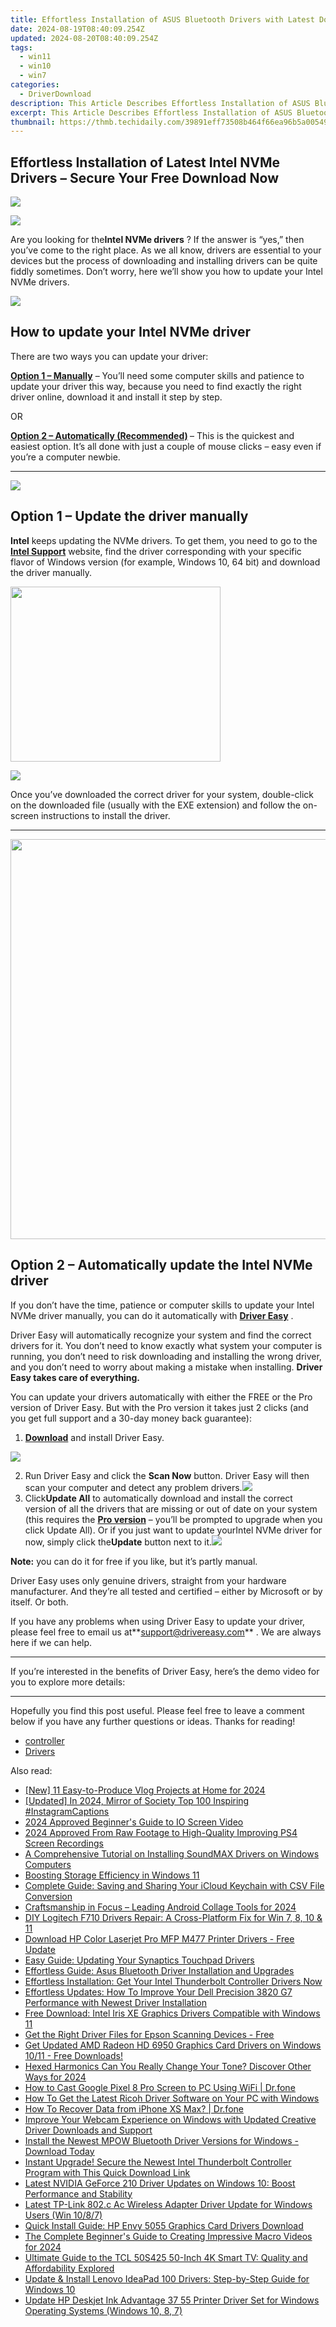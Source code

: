 ```yaml
---
title: Effortless Installation of ASUS Bluetooth Drivers with Latest Downloads and Patches
date: 2024-08-19T08:40:09.254Z
updated: 2024-08-20T08:40:09.254Z
tags:
  - win11
  - win10
  - win7
categories:
  - DriverDownload
description: This Article Describes Effortless Installation of ASUS Bluetooth Drivers with Latest Downloads and Patches
excerpt: This Article Describes Effortless Installation of ASUS Bluetooth Drivers with Latest Downloads and Patches
thumbnail: https://thmb.techidaily.com/39891eff73508b464f66ea96b5a005498dc7a497b224e926f9156c826add0320.jpeg
---
```


## Effortless Installation of Latest Intel NVMe Drivers – Secure Your Free Download Now

<!-- affiliate ads begin -->
<a href="https://estore.macxdvd.com/order/checkout.php?PRODS=4526659&QTY=1&AFFILIATE=108875&CART=1"><img src="https://www.macxdvd.com/affiliate/new-banner/vcp-500x500.jpg" border="0"></a>
<!-- affiliate ads end -->
![](https://images.drivereasy.com/wp-content/uploads/2019/07/image-164.png)

 Are you looking for the**Intel NVMe drivers** ? If the answer is “yes,” then you’ve come to the right place. As we all know, drivers are essential to your devices but the process of downloading and installing drivers can be quite fiddly sometimes. Don’t worry, here we’ll show you how to update your Intel NVMe drivers.

<!-- affiliate ads begin -->
<a href="https://estore.winxdvd.com/order/checkout.php?PRODS=12653853&QTY=1&AFFILIATE=108875&CART=1"><img src="https://secure.avangate.com/images/merchant/bcb41ccdc4363c6848a1d760f26c28a0/products/14_videoproc-converter-ai-box.png" border="0"></a>
<!-- affiliate ads end -->
## How to update your Intel NVMe driver

There are two ways you can update your driver:

**[Option 1 – Manually](https://tools.techidaily.com/drivereasy/download/)**  – You’ll need some computer skills and patience to update your driver this way, because you need to find exactly the right driver online, download it and install it step by step.  

 OR  

**[Option 2 – Automatically (Recommended)](https://www.drivereasy.com/knowledge/download-intel-nvme-drivers-quickly-easily/#option2) [](https://tools.techidaily.com/drivereasy/download/)**  – This is the quickest and easiest option. It’s all done with just a couple of mouse clicks – easy even if you’re a computer newbie.

---

<!-- affiliate ads begin -->
<a href="https://store.nero.com/order/checkout.php?PRODS=22889392&QTY=1&AFFILIATE=108875&CART=1"><img src="http://webstatic.nero.com/nero2015-com-wAssets/img/affiliate/media/banner728-90eng.jpg" border="0"></a>
<!-- affiliate ads end -->
## Option 1 – Update the driver manually

**Intel** keeps updating the NVMe drivers. To get them, you need to go to the **[Intel Support](https://downloadcenter.intel.com/product/35125/Memory-and-Storage)**  website, find the driver corresponding with your specific flavor of Windows version (for example, Windows 10, 64 bit) and download the driver manually.

<!-- affiliate ads begin -->
<a href="https://laganoo.pxf.io/c/5597632/1657397/16446" target="_top" id="1657397"><img src="//a.impactradius-go.com/display-ad/16446-1657397" border="0" alt="" width="336" height="280"/></a><img height="0" width="0" src="https://imp.pxf.io/i/5597632/1657397/16446" style="position:absolute;visibility:hidden;" border="0" />
<!-- affiliate ads end -->
![](https://images.drivereasy.com/wp-content/uploads/2019/07/image-162.png)

 Once you’ve downloaded the correct driver for your system, double-click on the downloaded file (usually with the EXE extension) and follow the on-screen instructions to install the driver.

---

<!-- affiliate ads begin -->
<a href="https://ephamedtechinc.pxf.io/c/5597632/2097467/26400?prodsku=B700" target="_top" id="2097467"><img src="//a.impactradius-go.com/display-ad/26400-2097467" border="0" alt="" width="640" height="640"/></a><img height="0" width="0" src="https://imp.pxf.io/i/5597632/2097467/26400" style="position:absolute;visibility:hidden;" border="0" />
<!-- affiliate ads end -->
## Option 2 – Automatically update the Intel NVMe driver

 If you don’t have the time, patience or computer skills to update your Intel NVMe driver manually, you can do it automatically with **[Driver Easy](https://tools.techidaily.com/drivereasy/download/)**  .

 Driver Easy will automatically recognize your system and find the correct drivers for it. You don’t need to know exactly what system your computer is running, you don’t need to risk downloading and installing the wrong driver, and you don’t need to worry about making a mistake when installing. **Driver Easy takes care of everything.**

 You can update your drivers automatically with either the FREE or the Pro version of Driver Easy. But with the Pro version it takes just 2 clicks (and you get full support and a 30-day money back guarantee):

1. **[Download](https://tools.techidaily.com/drivereasy/download/)**  and install Driver Easy.
<!-- affiliate ads begin -->
<a href="https://secure.2checkout.com/order/checkout.php?PRODS=4621764&QTY=1&AFFILIATE=108875&CART=1"><img src="https://www.x-mirage.com/x-mirage/img/page-home.jpg" border="0"></a>
<!-- affiliate ads end -->
2. Run Driver Easy and click the **Scan Now** button. Driver Easy will then scan your computer and detect any problem drivers.![](https://images.drivereasy.com/wp-content/uploads/2019/06/image-439.png)
3. Click**Update All** to automatically download and install the correct version of all the drivers that are missing or out of date on your system (this requires the **[Pro version](https://tools.techidaily.com/drivereasy/download/)**  – you’ll be prompted to upgrade when you click Update All). Or if you just want to update yourIntel NVMe driver for now, simply click the**Update**  button next to it.![](https://images.drivereasy.com/wp-content/uploads/2019/07/image-163.png)

**Note:** you can do it for free if you like, but it’s partly manual.

 Driver Easy uses only genuine drivers, straight from your hardware manufacturer. And they’re all tested and certified – either by Microsoft or by itself. Or both.

 If you have any problems when using Driver Easy to update your driver, please feel free to email us at**<support@drivereasy.com>** . We are always here if we can help.

---

 If you’re interested in the benefits of Driver Easy, here’s the demo video for you to explore more details:

---

 Hopefully you find this post useful. Please feel free to leave a comment below if you have any further questions or ideas. Thanks for reading!

* [controller](https://tools.techidaily.com/drivereasy/download/)
* [Drivers](https://tools.techidaily.com/drivereasy/download/)

<ins class="adsbygoogle"
     style="display:block"
     data-ad-format="autorelaxed"
     data-ad-client="ca-pub-7571918770474297"
     data-ad-slot="1223367746"></ins>



<ins class="adsbygoogle"
     style="display:block"
     data-ad-client="ca-pub-7571918770474297"
     data-ad-slot="8358498916"
     data-ad-format="auto"
     data-full-width-responsive="true"></ins>

<span class="atpl-alsoreadstyle">Also read:</span>
<div><ul>
<li><a href="https://fox-access.techidaily.com/new-11-easy-to-produce-vlog-projects-at-home-for-2024/"><u>[New] 11 Easy-to-Produce Vlog Projects at Home for 2024</u></a></li>
<li><a href="https://instagram-video-files.techidaily.com/updated-in-2024-mirror-of-society-top-100-inspiring-instagramcaptions/"><u>[Updated] In 2024, Mirror of Society  Top 100 Inspiring #InstagramCaptions</u></a></li>
<li><a href="https://video-capture.techidaily.com/2024-approved-beginners-guide-to-io-screen-video/"><u>2024 Approved  Beginner's Guide to IO Screen Video</u></a></li>
<li><a href="https://screen-mirroring-recording.techidaily.com/2024-approved-from-raw-footage-to-high-quality-improving-ps4-screen-recordings/"><u>2024 Approved  From Raw Footage to High-Quality  Improving PS4 Screen Recordings</u></a></li>
<li><a href="https://win-dash.techidaily.com/a-comprehensive-tutorial-on-installing-soundmax-drivers-on-windows-computers/"><u>A Comprehensive Tutorial on Installing SoundMAX Drivers on Windows Computers</u></a></li>
<li><a href="https://win11-tips.techidaily.com/boosting-storage-efficiency-in-windows-11/"><u>Boosting Storage Efficiency in Windows 11</u></a></li>
<li><a href="https://os-tips.techidaily.com/complete-guide-saving-and-sharing-your-icloud-keychain-with-csv-file-conversion/"><u>Complete Guide: Saving and Sharing Your iCloud Keychain with CSV File Conversion</u></a></li>
<li><a href="https://extra-resources.techidaily.com/craftsmanship-in-focus-leading-android-collage-tools-for-2024/"><u>Craftsmanship in Focus – Leading Android Collage Tools for 2024</u></a></li>
<li><a href="https://win-dash.techidaily.com/diy-logitech-f710-drivers-repair-a-cross-platform-fix-for-win-7-8-10-and-11/"><u>DIY Logitech F710 Drivers Repair: A Cross-Platform Fix for Win 7, 8, 10 & 11</u></a></li>
<li><a href="https://win-dash.techidaily.com/download-hp-color-laserjet-pro-mfp-m477-printer-drivers-free-update/"><u>Download HP Color Laserjet Pro MFP M477 Printer Drivers - Free Update</u></a></li>
<li><a href="https://win-dash.techidaily.com/easy-guide-updating-your-synaptics-touchpad-drivers/"><u>Easy Guide: Updating Your Synaptics Touchpad Drivers</u></a></li>
<li><a href="https://win-dash.techidaily.com/effortless-guide-asus-bluetooth-driver-installation-and-upgrades/"><u>Effortless Guide: Asus Bluetooth Driver Installation and Upgrades</u></a></li>
<li><a href="https://win-dash.techidaily.com/1722965918197-effortless-installation-get-your-intel-thunderbolt-controller-drivers-now/"><u>Effortless Installation: Get Your Intel Thunderbolt Controller Drivers Now</u></a></li>
<li><a href="https://win-dash.techidaily.com/effortless-updates-how-to-improve-your-dell-precision-3820-g7-performance-with-newest-driver-installation/"><u>Effortless Updates: How To Improve Your Dell Precision 3820 G7 Performance with Newest Driver Installation</u></a></li>
<li><a href="https://win-dash.techidaily.com/free-download-intel-iris-xe-graphics-drivers-compatible-with-windows-11/"><u>Free Download: Intel Iris XE Graphics Drivers Compatible with Windows 11</u></a></li>
<li><a href="https://win-dash.techidaily.com/get-the-right-driver-files-for-epson-scanning-devices-free/"><u>Get the Right Driver Files for Epson Scanning Devices - Free</u></a></li>
<li><a href="https://win-dash.techidaily.com/1722976347962-get-updated-amd-radeon-hd-6950-graphics-card-drivers-on-windows-1011-free-downloads/"><u>Get Updated AMD Radeon HD 6950 Graphics Card Drivers on Windows 10/11 - Free Downloads!</u></a></li>
<li><a href="https://some-knowledge.techidaily.com/hexed-harmonics-can-you-really-change-your-tone-discover-other-ways-for-2024/"><u>Hexed Harmonics  Can You Really Change Your Tone? Discover Other Ways for 2024</u></a></li>
<li><a href="https://screen-mirror.techidaily.com/how-to-cast-google-pixel-8-pro-screen-to-pc-using-wifi-drfone-by-drfone-android/"><u>How to Cast Google Pixel 8 Pro Screen to PC Using WiFi | Dr.fone</u></a></li>
<li><a href="https://win-dash.techidaily.com/how-to-get-the-latest-ricoh-driver-software-on-your-pc-with-windows/"><u>How To Get the Latest Ricoh Driver Software on Your PC with Windows</u></a></li>
<li><a href="https://blog-min.techidaily.com/how-to-recover-data-from-iphone-xs-max-drfone-by-drfone-ios-data-recovery-ios-data-recovery/"><u>How To Recover Data from iPhone XS Max? | Dr.fone</u></a></li>
<li><a href="https://win-dash.techidaily.com/improve-your-webcam-experience-on-windows-with-updated-creative-driver-downloads-and-support/"><u>Improve Your Webcam Experience on Windows with Updated Creative Driver Downloads and Support</u></a></li>
<li><a href="https://win-dash.techidaily.com/1722978786092-install-the-newest-mpow-bluetooth-driver-versions-for-windows-download-today/"><u>Install the Newest MPOW Bluetooth Driver Versions for Windows - Download Today</u></a></li>
<li><a href="https://win-dash.techidaily.com/instant-upgrade-secure-the-newest-intel-thunderbolt-controller-program-with-this-quick-download-link/"><u>Instant Upgrade! Secure the Newest Intel Thunderbolt Controller Program with This Quick Download Link</u></a></li>
<li><a href="https://win-dash.techidaily.com/latest-nvidia-geforce-210-driver-updates-on-windows-10-boost-performance-and-stability/"><u>Latest NVIDIA GeForce 210 Driver Updates on Windows 10: Boost Performance and Stability</u></a></li>
<li><a href="https://win-dash.techidaily.com/latest-tp-link-802c-ac-wireless-adapter-driver-update-for-windows-users-win-1087/"><u>Latest TP-Link 802.c Ac Wireless Adapter Driver Update for Windows Users (Win 10/8/7)</u></a></li>
<li><a href="https://win-dash.techidaily.com/quick-install-guide-hp-envy-5055-graphics-card-drivers-download/"><u>Quick Install Guide: HP Envy 5055 Graphics Card Drivers Download</u></a></li>
<li><a href="https://some-approaches.techidaily.com/the-complete-beginners-guide-to-creating-impressive-macro-videos-for-2024/"><u>The Complete Beginner's Guide to Creating Impressive Macro Videos for 2024</u></a></li>
<li><a href="https://buynow-info.techidaily.com/ultimate-guide-to-the-tcl-50s425-50-inch-4k-smart-tv-quality-and-affordability-explored/"><u>Ultimate Guide to the TCL 50S425 50-Inch 4K Smart TV: Quality and Affordability Explored</u></a></li>
<li><a href="https://win-dash.techidaily.com/update-and-install-lenovo-ideapad-100-drivers-step-by-step-guide-for-windows-10/"><u>Update & Install Lenovo IdeaPad 100 Drivers: Step-by-Step Guide for Windows 10</u></a></li>
<li><a href="https://win-dash.techidaily.com/update-hp-deskjet-ink-advantage-37-55-printer-driver-set-for-windows-operating-systems-windows-10-8-7/"><u>Update HP Deskjet Ink Advantage 37 55 Printer Driver Set for Windows Operating Systems (Windows 10, 8, 7)</u></a></li>
</ul></div>
